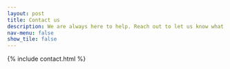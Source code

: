 ```yaml
---
layout: post
title: Contact us
description: We are always here to help. Reach out to let us know what we can help with.
nav-menu: false
show_tile: false
---
```


{% include contact.html %}
